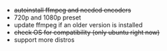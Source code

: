 + ~~autoinstall ffmpeg and needed encoders~~
+ 720p and 1080p preset
+ update ffmpeg if an older version is installed
+ ~~check OS for compatibility (only ubuntu right now)~~
+ support more distros

